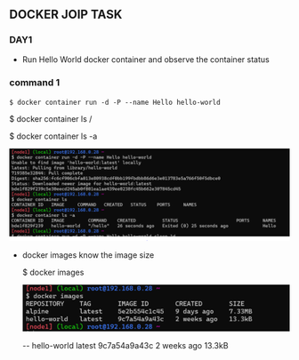 DOCKER JOIP TASK
----------------
### DAY1
 * Run Hello World docker container and observe the container status
### command 1
`$ docker container run -d -P --name Hello hello-world`

   $ docker container ls /
     
   $ docker container ls -a
  
   ![refer](/images/1.PNG)
  
 * docker images know the image size

     $ docker images

    ![refer](/images/2.PNG)
  
   -- hello-world   latest    9c7a54a9a43c   2 weeks ago   13.3kB
  


